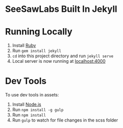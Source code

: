 # SeeSawLabs Built In Jekyll

# Running Locally

1. Install [Ruby](https://www.ruby-lang.org/)
2. Run `gem install jekyll`
3. `cd` into this project directory and run `jekyll serve`
4. Local server is now running at [localhost:4000](http://localhost:4000)

# Dev Tools

To use dev tools in assets: 

1. Install [Node.js](https://nodejs.org/)
2. Run `npm install -g gulp`
3. Run `npm install` 
4. Run `gulp` to watch for file changes in the scss folder

